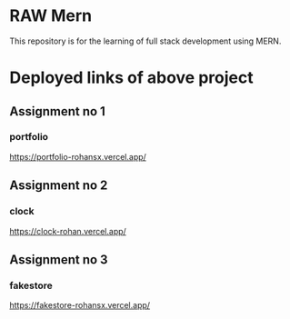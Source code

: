 # RAW Mern
This repository is for the learning of full stack development using MERN.

# Deployed links of above project 

## Assignment no 1

### portfolio
https://portfolio-rohansx.vercel.app/

## Assignment no 2

### clock 
https://clock-rohan.vercel.app/

## Assignment no 3

### fakestore
https://fakestore-rohansx.vercel.app/
